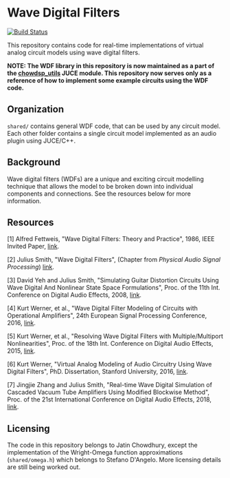 # Wave Digital Filters

[![Build Status](https://travis-ci.com/jatinchowdhury18/WaveDigitalFilters.svg?token=Ub9niJrqG1Br1qaaxp7E&branch=master)](https://travis-ci.com/jatinchowdhury18/WaveDigitalFilters)

This repository contains code for real-time implementations
of virtual analog circuit models using wave digital filters.

**NOTE: The WDF library in this repository is now maintained as a part of the [chowdsp_utils](https://github.com/Chowdhury-DSP/chowdsp_utils) JUCE module. This repository now serves only as a reference of how to implement some example circuits using the WDF code.**

## Organization

`shared/` contains general WDF code, that can be used by any circuit model.
Each other folder contains a single circuit model implemented as an audio
plugin using JUCE/C++.

## Background

Wave digital filters (WDFs) are a unique and exciting
circuit modelling technique that allows the model to be
broken down into individual components and connections.
See the resources below for more information.

## Resources

[1] Alfred Fettweis, "Wave Digital Filters: Theory and Practice",
1986, IEEE Invited Paper,
[link](https://ieeexplore.ieee.org/stamp/stamp.jsp?arnumber=1457726).

[2] Julius Smith, "Wave Digital Filters", (Chapter from *Physical
Audio Signal Processing*) [link](https://ccrma.stanford.edu/~jos/pasp/Wave_Digital_Filters_I.html).

[3] David Yeh and Julius Smith, "Simulating Guitar Distortion Circuits
Using Wave Digital And Nonlinear State Space Formulations", Proc. of the
11th Int. Conference on Digital Audio Effects, 2008,
[link](http://legacy.spa.aalto.fi/dafx08/papers/dafx08_04.pdf).

[4] Kurt Werner, et al., "Wave Digital Filter Modeling of Circuits
with Operational Amplifiers", 24th European Signal Processing Conference,
2016, [link](https://www.eurasip.org/Proceedings/Eusipco/Eusipco2016/papers/1570255463.pdf).

[5] Kurt Werner, et al., "Resolving Wave Digital Filters with
Multiple/Multiport Nonlinearities", Proc. of the 18th Int. Conference
on Digital Audio Effects, 2015, [link](https://ccrma.stanford.edu/~jingjiez/portfolio/gtr-amp-sim/pdfs/Resolving%20Wave%20Digital%20Filters%20with%20MultipleMultiport%20Nonlinearities.pdf).

[6] Kurt Werner, "Virtual Analog Modeling of Audio Circuitry Using
Wave Digital Filters", PhD. Dissertation, Stanford University, 2016,
[link](https://stacks.stanford.edu/file/druid:jy057cz8322/KurtJamesWernerDissertation-augmented.pdf).

[7] Jingjie Zhang and Julius Smith, "Real-time Wave Digital Simulation
of Cascaded Vacuum Tube Amplifiers Using Modified Blockwise Method",
Proc. of the 21st International Conference on Digital Audio Effects,
2018, [link](https://www.dafx.de/paper-archive/2018/papers/DAFx2018_paper_25.pdf).

## Licensing

The code in this repository belongs to Jatin Chowdhury, except the
implementation of the Wright-Omega function approximations (`shared/omega.h`)
which belongs to Stefano D'Angelo. More licensing details are
still being worked out.
